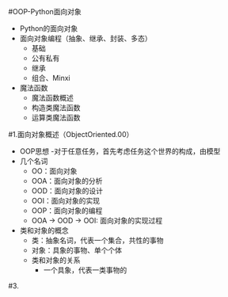 #OOP-Python面向对象
- Python的面向对象
- 面向对象编程（抽象、继承、封装、多态）
    - 基础
    - 公有私有
    - 继承
    - 组合、Minxi
- 魔法函数
    - 魔法函数概述
    - 构造类魔法函数
    - 运算类魔法函数
    
#1.面向对象概述（ObjectOriented.00）
- OOP思想
    -对于任意任务，首先考虑任务这个世界的构成，由模型
- 几个名词
    - OO：面向对象
    - OOA：面向对象的分析
    - OOD：面向对象的设计
    - OOI：面向对象的实现
    - OOP：面向对象的编程
    - OOA -> OOD -> OOI: 面向对象的实现过程
- 类和对象的概念
    - 类：抽象名词，代表一个集合，共性的事物
    - 对象：具象的事物、单个个体
    - 类和对象的关系
        - 一个具象，代表一类事物的

#3.